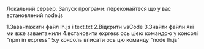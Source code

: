 Локальний сервер. Запуск програми: переконайтеся що у вас встановлений node.js

1.Завантажити файл lh.js і text.txt
2.Відкрити vsCode 
3.Знайти файли які ми вже завантажили 
4.встановити express ось цією командою у консолі "npm in express"
5.у консоль вписати ось цю команду "node lh.js"
